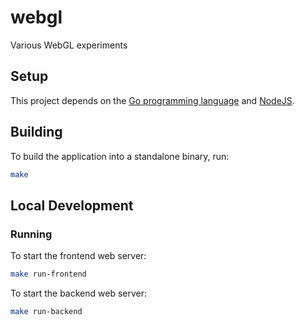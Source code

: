 # webgl
Various WebGL experiments

## Setup
This project depends on the [Go programming language](https://golang.org/dl/) and [NodeJS](https://nodejs.org/en/).

## Building
To build the application into a standalone binary, run:
```bash
make
```

## Local Development
### Running
To start the frontend web server:
```bash
make run-frontend
```

To start the backend web server:
```bash
make run-backend
```
